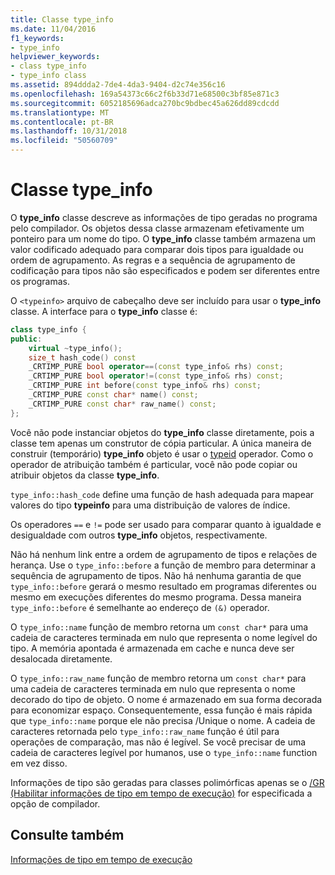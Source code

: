 ```yaml
---
title: Classe type_info
ms.date: 11/04/2016
f1_keywords:
- type_info
helpviewer_keywords:
- class type_info
- type_info class
ms.assetid: 894ddda2-7de4-4da3-9404-d2c74e356c16
ms.openlocfilehash: 169a54373c66c2f6b33d71e68500c3bf85e871c3
ms.sourcegitcommit: 6052185696adca270bc9bdbec45a626dd89cdcdd
ms.translationtype: MT
ms.contentlocale: pt-BR
ms.lasthandoff: 10/31/2018
ms.locfileid: "50560709"
---
```

# <a name="typeinfo-class"></a>Classe type_info

O **type_info** classe descreve as informações de tipo geradas no programa pelo compilador. Os objetos dessa classe armazenam efetivamente um ponteiro para um nome do tipo. O **type_info** classe também armazena um valor codificado adequado para comparar dois tipos para igualdade ou ordem de agrupamento. As regras e a sequência de agrupamento de codificação para tipos não são especificados e podem ser diferentes entre os programas.

O `<typeinfo>` arquivo de cabeçalho deve ser incluído para usar o **type_info** classe. A interface para o **type_info** classe é:

```cpp
class type_info {
public:
    virtual ~type_info();
    size_t hash_code() const
    _CRTIMP_PURE bool operator==(const type_info& rhs) const;
    _CRTIMP_PURE bool operator!=(const type_info& rhs) const;
    _CRTIMP_PURE int before(const type_info& rhs) const;
    _CRTIMP_PURE const char* name() const;
    _CRTIMP_PURE const char* raw_name() const;
};
```

Você não pode instanciar objetos do **type_info** classe diretamente, pois a classe tem apenas um construtor de cópia particular. A única maneira de construir (temporário) **type_info** objeto é usar o [typeid](../cpp/typeid-operator.md) operador. Como o operador de atribuição também é particular, você não pode copiar ou atribuir objetos da classe **type_info**.

`type_info::hash_code` define uma função de hash adequada para mapear valores do tipo **typeinfo** para uma distribuição de valores de índice.

Os operadores `==` e `!=` pode ser usado para comparar quanto à igualdade e desigualdade com outros **type_info** objetos, respectivamente.

Não há nenhum link entre a ordem de agrupamento de tipos e relações de herança. Use o `type_info::before` a função de membro para determinar a sequência de agrupamento de tipos. Não há nenhuma garantia de que `type_info::before` gerará o mesmo resultado em programas diferentes ou mesmo em execuções diferentes do mesmo programa. Dessa maneira `type_info::before` é semelhante ao endereço de `(&)` operador.

O `type_info::name` função de membro retorna um `const char*` para uma cadeia de caracteres terminada em nulo que representa o nome legível do tipo. A memória apontada é armazenada em cache e nunca deve ser desalocada diretamente.

O `type_info::raw_name` função de membro retorna um `const char*` para uma cadeia de caracteres terminada em nulo que representa o nome decorado do tipo de objeto. O nome é armazenado em sua forma decorada para economizar espaço. Consequentemente, essa função é mais rápida que `type_info::name` porque ele não precisa /Unique o nome. A cadeia de caracteres retornada pelo `type_info::raw_name` função é útil para operações de comparação, mas não é legível. Se você precisar de uma cadeia de caracteres legível por humanos, use o `type_info::name` function em vez disso.

Informações de tipo são geradas para classes polimórficas apenas se o [/GR (Habilitar informações de tipo em tempo de execução)](../build/reference/gr-enable-run-time-type-information.md) for especificada a opção de compilador.

## <a name="see-also"></a>Consulte também

[Informações de tipo em tempo de execução](../cpp/run-time-type-information.md)